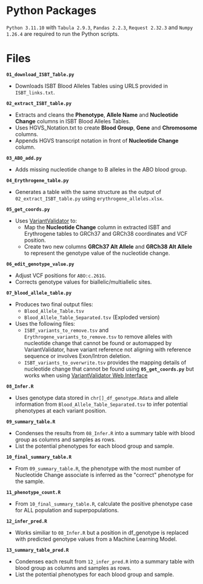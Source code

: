# **Python Packages**
`Python 3.11.10` with `Tabula 2.9.3`, `Pandas 2.2.3`, `Request 2.32.3` and `Numpy 1.26.4` are required to run the Python scripts.

# **Files**
**`01_download_ISBT_Table.py`** 
* Downloads ISBT Blood Alleles Tables using URLS provided in `ISBT_links.txt`.

**`02_extract_ISBT_table.py`**
* Extracts and cleans the **Phenotype**, **Allele Name** and **Nucleotide Change** columns in ISBT Blood Alleles Tables.
* Uses HGVS_Notation.txt to create **Blood Group**, **Gene** and **Chromosome** columns.
* Appends HGVS transcript notation in front of **Nucleotide Change** column.

**`03_ABO_add.py`**
* Adds missing nucleotide change to B alleles in the ABO blood group.

**`04_Erythrogene_table.py`**
* Generates a table with the same structure as the output of `02_extract_ISBT_table.py` using `erythrogene_alleles.xlsx`.

**`05_get_coords.py`** 
* Uses [VariantValidator](https://rest.variantvalidator.org/) to:
  * Map the **Nucleotide Change** column in extracted ISBT and Erythrogene tables to GRCh37 and GRCh38 coordinates and VCF position.
  * Create two new columns **GRCh37 Alt Allele** and **GRCh38 Alt Allele** to represent the genotype value of the nucleotide change.

**`06_edit_genotype_value.py`**
* Adjust VCF positions for `ABO:c.261G`.
* Corrects genotype values for biallelic/multiallelic sites.

**`07_blood_allele_table.py`**
* Produces two final output files:
  * `Blood_Allele_Table.tsv`
  * `Blood_Allele_Table_Separated.tsv` (Exploded version)
* Uses the following files:
  * `ISBT_variants_to_remove.tsv` and `Erythrogene_variants_to_remove.tsv` to remove alleles with nucleotide change that cannot be found or automapped by VariantValidator, have variant reference not aligning with reference sequence or involves Exon/Intron deletion.
  * `ISBT_variants_to_overwrite.tsv` provides the mapping details of nucleotide change that cannot be found using **`05_get_coords.py`** but works when using [VariantValidator Web Interface](https://rest.variantvalidator.org/)

**`08_Infer.R`**
* Uses genotype data stored in `chr[]_df_genotype.Rdata` and allele information from `Blood_Allele_Table_Separated.tsv` to infer potential phenotypes at each variant position.

**`09_summary_table.R`**
* Condenses the results from `08_Infer.R` into a summary table with blood group as columns and samples as rows.
* List the potential phenotypes for each blood group and sample.

**`10_final_summary_table.R`**
* From `09_summary_table.R`, the phenotype with the most number of Nucleotide Change associate is inferred as the "correct" phenotype for the sample.

**`11_phenotype_count.R`**
* From `10_final_summary_table.R`, calculate the positive phenotype case for ALL population and superpopulations.

**`12_infer_pred.R`**
* Works similiar to `08_Infer.R` but a position in df_genotype is replaced with predicted genotype values from a Machine Learning Model.

**`13_summary_table_pred.R`**
* Condenses each result from `12_infer_pred.R` into a summary table with blood group as columns and samples as rows.
* List the potential phenotypes for each blood group and sample.
